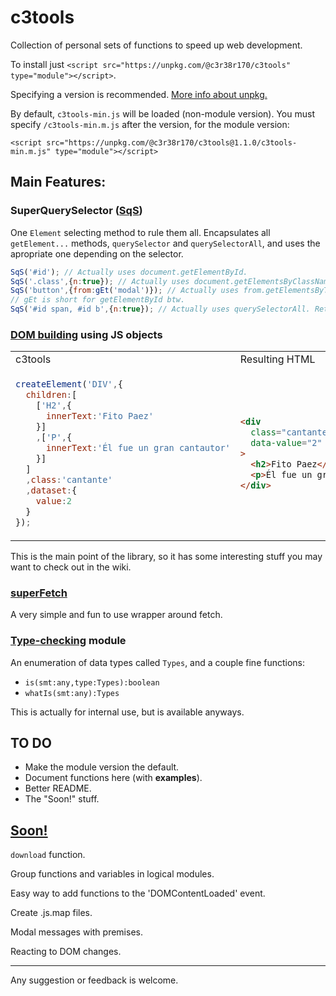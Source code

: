 # c3tools
Collection of personal sets of functions to speed up web development.

To install just `<script src="https://unpkg.com/@c3r38r170/c3tools" type="module"></script>`.

Specifying a version is recommended. [More info about unpkg.](https://unpkg.com/)

By default, `c3tools-min.js` will be loaded (non-module version). You must specify `/c3tools-min.m.js` after the version, for the module version:

`<script src="https://unpkg.com/@c3r38r170/c3tools@1.1.0/c3tools-min.m.js" type="module"></script>`

## Main Features:

### SuperQuerySelector ([SqS](../../wiki/DOM-querying#sqsselector--nonly_one-fromd-))

One `Element` selecting method to rule them all. Encapsulates all `getElement...` methods, `querySelector` and `querySelectorAll`, and uses the apropriate one depending on the selector.

```js
SqS('#id'); // Actually uses document.getElementById.
SqS('.class',{n:true}); // Actually uses document.getElementsByClassName. Returns all results.
SqS('button',{from:gEt('modal')}); // Actually uses from.getElementsByTagName. Returns first result.
// gEt is short for getElementById btw.
SqS('#id span, #id b',{n:true}); // Actually uses querySelectorAll. Returns all results.
```

### [DOM building](../../wiki/DOM-elements-generators) using JS objects
<table>
<tr>
<td> c3tools </td> <td> Resulting HTML </td>
</tr>
<tr>
<td>

```js
createElement('DIV',{
  children:[
    ['H2',{
      innerText:'Fito Paez'
    }]
    ,['P',{
      innerText:'Él fue un gran cantautor'
    }]
  ]
  ,class:'cantante'
  ,dataset:{
    value:2
  }
});
```

</td>
<td>

```html
<div
  class="cantante"
  data-value="2"
>
  <h2>Fito Paez</h2>
  <p>Él fue un gran cantautor</p>
</div>
```

</td>
</tr>
</table>

This is the main point of the library, so it has some interesting stuff you may want to check out in the wiki.

### [superFetch](../../wiki/Fetching#superfetchurl-data--methodget--format--credentialsinclude-)

A very simple and fun to use wrapper around fetch.

### [Type-checking](../../wiki/Type-checking) module

An enumeration of data types called `Types`, and a couple fine functions:
- `is(smt:any,type:Types):boolean`
- `whatIs(smt:any):Types`

This is actually for internal use, but is available anyways.

## TO DO
- Make the module version the default.
- Document functions here (with **examples**).
- Better README.
- The "Soon!" stuff.

## [Soon!](../../projects?type=classic)
`download` function.

Group functions and variables in logical modules.

Easy way to add functions to the 'DOMContentLoaded' event.

Create .js.map files.

Modal messages with premises.

Reacting to DOM changes.

---
Any suggestion or feedback is welcome.